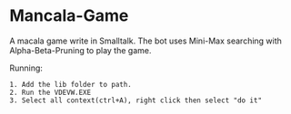 # Mancala-Game
A macala game write in Smalltalk. The bot uses Mini-Max searching with Alpha-Beta-Pruning to play the game.

Running:

    1. Add the lib folder to path.
    2. Run the VDEVW.EXE
    3. Select all context(ctrl+A), right click then select "do it"
